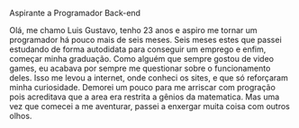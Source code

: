 Aspirante a Programador Back-end


Olá, me chamo Luis Gustavo, tenho 23 anos e aspiro me tornar um programador há pouco mais de seis meses. Seis meses estes que passei estudando de forma autodidata para conseguir um emprego e enfim, começar minha graduação.
Como alguém que sempre gostou de video games, eu acabava por sempre me questionar sobre o funcionamento deles. Isso me levou a internet, onde conheci os sites, e que só reforçaram minha curiosidade.
Demorei um pouco para me arriscar com progração pois acreditava que a area era restrita a gênios da matematica. Mas uma vez que comecei a me aventurar, passei a enxergar muita coisa com outros olhos.
<!--
**dssluisgustavo/dssluisgustavo** is a ✨ _special_ ✨ repository because its `README.md` (this file) appears on your GitHub profile.

Here are some ideas to get you started:

- 🔭 I’m currently working on ...
- 🌱 I’m currently learning ...
- 👯 I’m looking to collaborate on ...
- 🤔 I’m looking for help with ...
- 💬 Ask me about ...
- 📫 How to reach me: ...
- 😄 Pronouns: ...
- ⚡ Fun fact: ...
-->
